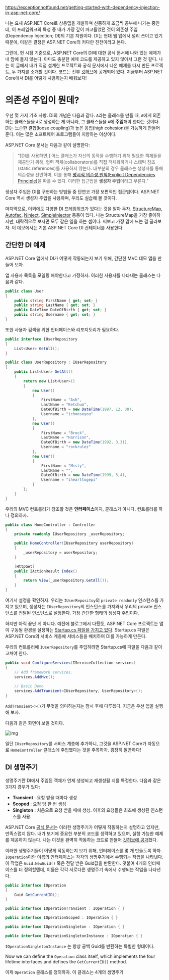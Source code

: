 https://exceptionnotfound.net/getting-started-with-dependency-injection-in-asp-net-core/



나는 요새 ASP.NET Core로 상용앱을 개발하며 신중하게 조금씩 공부해 나가는 중인데, 이 프레임워크의 특성 중 내가 가장 깊이 파고들었던 것이 의존성 주입(Dependency Injection; DI)의 기본 지원이다. DI는 현대 웹 앱에서 널리 쓰이고 있기 때문에, 이같은 결정은 ASP.NET Core의 커다란 진전이라고 본다.

그런데, 현 시점 기준으로, ASP.NET Core의 DI에 대한 공식 문서에 나와 있는 예제가 내 맘에 들지 않는다. 아마도 충분한 예제 코드를 제공하고 있지 않아서 그런 것 같다. 나는 이 글에서 내가 직접 설계한 프로젝트와 공식 문서에서 나온 예제를 다시 만든 프로젝트, 두 가지를 소개할 것이다. 코드는 전부 [깃허브](https://github.com/exceptionnotfound/CoreDIDemo)에 공개되어 있다. 지금부터 ASP.NET Core에서 DI를 어떻게 사용하는지 배워보자!

# 의존성 주입이 뭔데?

우선 몇 가지 기초 사항. DI의 개념은 다음과 같다. `A`라는 클래스를 만들 때, `A`에게 의존하는 클래스들을 `A`로 생성하는 게 아니라, 그 클래스들을 `A`에 **주입**해야 한다는 것이다. DI는 느슨한 결합(loose coupling)과 높은 응집(high cohesion)을 가능하게 만들어 준다. 이는 많은 소프트웨어 프로그램들이 지향하는 이상이다.

ASP.NET Core 문서는 다음과 같이 설명한다:

> "[DI를 사용하면,] 어느 클래스가 자신의 동작을 수행하기 위해 필요한 객체들을 제공받기 위해, 협력 객체(collaborators)를 직접 객체화하거나 스태틱 참조(static references)를 사용하지 않는다. 대부분의 경우 클래스는 생성자를 통해 의존성을 선언하며, 이를 통해 [명시적 의존성 원칙(Explicit Dependencies Principle)](http://deviq.com/explicit-dependencies-principle/)을 따를 수 있다. 이러한 접근법을 **생성자 주입**이라고 부른다."

생성자 주입은 DI를 구현하는 방법들 중 단연코 가장 보편적인 접근법이다. ASP.NET Core 역시 생성자 주입을 사용하며, 우리도 실습해 볼 것이다.

마지막으로, 이외에도 다양한 DI 프레임워크가 있다는 것을 알아 두자. [StructureMap](http://structuremap.github.io/), [Autofac](https://autofac.org/), [Ninject](http://www.ninject.org/), [SimpleInjector](https://simpleinjector.org/index.html) 등등이 있다. 나는 StructureMap을 가장 좋아하지만, 대략적으로 보자면 모두  같은 일을 하는 셈이다.  써보고 가장 맘에 드는 걸 골라보자. 이 데모에서는 기본 ASP.NET Core DI 컨테이너를 사용한다.

## 간단한 DI 예제

ASP.NET Core 앱에서 DI가 어떻게 작동되는지 보기 위해, 간단한 MVC 데모 앱을 만들어 보자.

앱 사용자 목록을 모델링 해야한다고 가정하자. 이러한 사용자를 나타내는 클래스는 다음과 같다.

```c#
public class User
{
	public string FirstName { get; set; }  
  	public string LastName { get; set; }  
  	public DateTime DateOfBirth { get; set; }  
  	public string Username { get; set; }  
}
```

또한 사용자 검색을 위한 인터페이스와 리포지토리가 필요하다.

```c#
public interface IUserRepository
{
    List<User> GetAll();
}

public class UserRepository : IUserRepository
{
    public List<User> GetAll()
    {
        return new List<User>()
        {
            new User()
            {
                FirstName = "Ash",
                LastName = "Ketchum",
                DateOfBirth = new DateTime(1997, 12, 30),
                Username = "ichooseyou"
            },
            new User()
            {
                FirstName = "Brock",
                LastName = "Harrison",
                DateOfBirth = new DateTime(1992, 3,31),
                Username = "rockrulez"
            },
            new User()
            {
                FirstName = "Misty",
                LastName = "",
                DateOfBirth = new DateTime(1999, 5,4),
                Username = "ihearttogepi"
            }
        };
    }
}
```

우리의 MVC 컨트롤러가 참조할 것은 **인터페이스**이지, 클래스가 아니다. 컨트롤러를 하나 정의하자.

```c#
public class HomeController : Controller
{
	private readonly IUserRepository _userRepository;

	public HomeController(IUserRepository userRepository)
    {
    	_userRepository = userRepository;
    }

	[HttpGet]
	public IActionResult Index()
	{
		return View(_userRepository.GetAll());
	}
}
```

여기서 설정을 확인하자. 우리는  `IUserRepositoy`의  `private readonly` 인스턴스를 가지고 있으며, 생성자는 `IUserRepository`의 인스턴스를 가져와서 우리의 private 인스턴스를 전달된 인스턴스로 설정한다. 가장 간단한 형태의 생성자 주입이다.

하지만 아직 끝난 게 아니다. 예전에 블로그에서 다뤘듯, ASP.NET Core 프로젝트는 앱이 구동될 환경을 설정하는 [Startup.cs 파일을 가지고 있다](https://www.exceptionnotfound.net/the-startup-file-in-asp-net-core-1-0-what-does-it-do/). Startup.cs 파일은 ASP.NET Core의 서비스 계층에 서비스들을 배치하여 DI를 가능하게 만든다.

우리의 컨트롤러에 `IUserRepository`를 주입하려면 Startup.cs에 파일을 다음과 같이 고쳐야 한다.

```c#
public void ConfigureServices(IServiceCollection services)
{
  	// Add framework services.
  	services.AddMvc();
  
  	// Basic Demo
  	services.AddTransient<IUserRepository, UserRepository>();
}
```

`AddTransient<>()`가 무엇을 의미하는지는 잠시 후에 다루겠다. 지금은 우선 앱을 실행해 보자.

다음과 같은 화면이 보일 것이다.

![img](https://exceptionnotfound.net/content/images/2016/07/simple-di-demo-page.png)

일단 `IUserRepository`를 서비스 계층에 추가하니, 그것을 ASP.NET Core가 자동으로 `HomeController` 클래스에 주입했다는 것을 주목하자. 굉장히 깔끔하다!

## DI 생명주기

생명주기란 DI에서 주입된 객체가 언제 생성되고 재생성될 지를 특정한다. 다음과 같은 3가지 경우가 있다:

- **Transient** : 요청 받을 때마다 생성
- **Scoped** : 요청 당 한 번 생성
- **Singleton** : 처음으로 요청 받을 때에 생성. 이후의 요청들은 최초에 생성된 인스턴스를 사용.

ASP.NET Core [공식 문서](https://docs.microsoft.com/en-us/aspnet/core/fundamentals/dependency-injection#service-lifetimes-and-registration-options)는 이러한 생명주기가 어떻게 작동하는지 설명하고 있지만, 만족스럽지 않다. 내가 보기에 중요한 부분의 코드를 생략하고 있으며, 실행 가능한 예제를 제공하지 않는다. 나는 이것을 완벽히 작동하는 코드로 만들어 [깃허브에 공개](https://github.com/exceptionnotfound/CoreDIDemo)했다.

이러한 생명주기들이 어떻게 작동하는지 보기 위해, 인터페이스를 몇 개 만들도록 하자. `IOperation`이란 이름의 인터페이스는 각각의 생명주기에서 수행되는 작업을 나타낸다. 이 작업은 `Guid.NewGuid()` 혹은 전달 받은 Guid값을 반환한다. 덧붙여 4개의 인터페이스를 더 정의할텐데, 이들은 각각 서로다른 생명주기 속에서 수행되는 작업을 나타낸다.

```c#
public interface IOperation
{
    Guid GetCurrentID();
}

public interface IOperationTransient : IOperation { }

public interface IOperationScoped : IOperation { }

public interface IOperationSingleton : IOperation { }

public interface IOperationSingletonInstance : IOperation { }
```

`IOperationSingletonInstance` 는 항상 공백 Guid를 반환하는 특별한 형태이다.

Now we can define the `Operation` class itself, which implements the four lifetime interfaces and defines the `GetCurrentID()` method.

이제 `Operation` 클래스를 정의하자. 이 클래스는 4개의 생명주기 